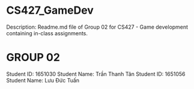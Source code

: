 # CS427_GameDev

Description: Readme.md file of Group 02 for CS427 - Game development containing in-class assignments. 

# GROUP 02
Student ID: 1651030           Student Name: Trần Thanh Tân
Student ID: 1651056           Student Name: Lưu Đức Tuấn

